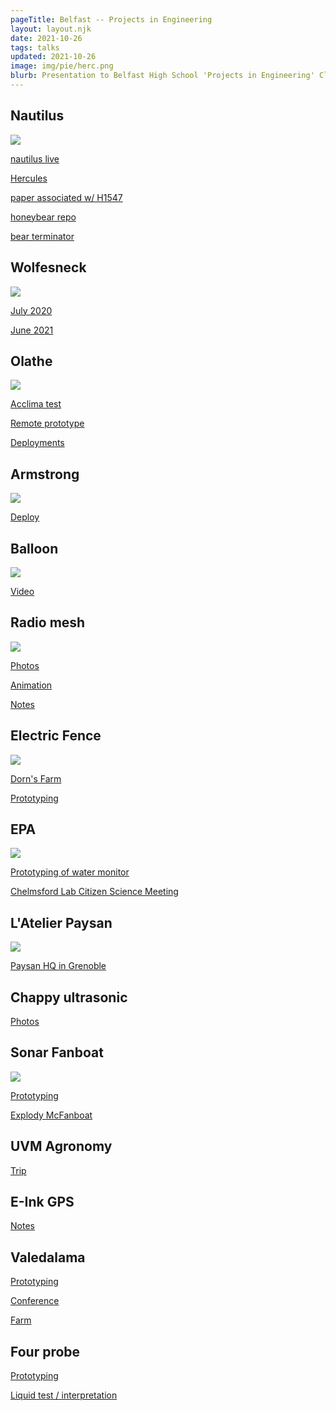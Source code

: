 ```yaml
---
pageTitle: Belfast -- Projects in Engineering
layout: layout.njk
date: 2021-10-26
tags: talks 
updated: 2021-10-26
image: img/pie/herc.png
blurb: Presentation to Belfast High School 'Projects in Engineering' Class
---
```


## Nautilus

![](/img/nautilus/nautilus.jpg)

[nautilus live](https://nautiluslive.org/)

[Hercules](https://nautiluslive.org/tech/rov-hercules)

[paper associated w/ H1547](Bell_etal_SEPM2019.pdf)

[honeybear repo](https://github.com/dwblair/nautilus-honeybear)

[bear terminator](https://github.com/dwblair/nautilus-honeybear/blob/master/pics/bear_dual.png)

## Wolfesneck

![](/img/pie/wolfes.jpg)

[July 2020](https://photos.app.goo.gl/JcmCqubvK7mDYiEe7)

[June 2021](https://photos.app.goo.gl/gMeMtTrtrYVhfNSx8)

## Olathe

![](/img/pie/node_antenna_test.jpeg)

[Acclima test](https://photos.app.goo.gl/WyxdJqv7enbutX5q7)

[Remote prototype](https://photos.app.goo.gl/7x2kZ66Pg5J4dhFQ9)

[Deployments](https://photos.app.goo.gl/R3mdiXgVPuHSyLWG6)

## Armstrong

![](/img/pie/IMG_1718.JPG)

[Deploy](https://photos.app.goo.gl/6CU9MhCuexueTvmc9)

## Balloon

![](/img/pie/umass_balloon.png)

[Video](https://www.youtube.com/watch?v=8k5SxS7yCio)

## Radio mesh

![](/img/pie/mesh.png)

[Photos](https://photos.app.goo.gl/NT97cJ34ytfoDZr57)

[Animation](https://edgecollective.io/lora-mesh/gpsexpt/exp3/plotting/)

[Notes](https://edgecollective.io/notes/lincoln/)

## Electric Fence

![](/img/pie/pig.JPG)

[Dorn's Farm](https://photos.app.goo.gl/sLJXSUDPZtYXUCP86)

[Prototyping](https://photos.app.goo.gl/xEnCkGAddBGAcoLd9)

## EPA

![](/img/pie/water_proto.JPG)

[Prototyping of water monitor](https://photos.app.goo.gl/2tmyiG1PB8SRsTSc6)

[Chelmsford Lab Citizen Science Meeting](https://photos.app.goo.gl/FzBeemTXUDYZUQbm8)

## L'Atelier Paysan

![](/img/pie/plans.png)

[Paysan HQ in Grenoble](https://photos.app.goo.gl/344ZeeK3kZDsBRDA8)

## Chappy ultrasonic

[Photos](https://photos.app.goo.gl/qn6qCrwV3iuWdwgS8)

## Sonar Fanboat

![](/img/pie/fanboat.png)

[Prototyping](https://photos.app.goo.gl/BA54cNYKKr7YhdGN6)

[Explody McFanboat](https://photos.app.goo.gl/D7oRzWLDbqnds3eA8)

## UVM Agronomy

[Trip](https://photos.app.goo.gl/yC9QGhiMar6PokqHA)

## E-Ink GPS

[Notes](https://edgecollective.io/notes/e_ink/)

## Valedalama

[Prototyping](https://photos.app.goo.gl/x32AmC826ET3Ku9eA)

[Conference](https://photos.app.goo.gl/xbkYqRuiA7B4uJ9NA)

[Farm](https://photos.app.goo.gl/BwREKyVfPuuYRfDx7)

## Four probe

[Prototyping](https://photos.app.goo.gl/LkCqX2fdspDDHFiQA)

[Liquid test / interpretation](https://photos.app.goo.gl/iSQ6eAc7J8aXSFQ6A)


